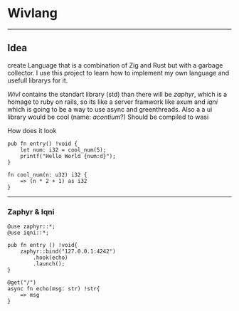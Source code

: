 # Wivlang
---

## Idea
create Language that is a combination of Zig and Rust but with a garbage collector.
I use this project to learn how to implement my own language and usefull librarys for it.

_Wivl_ contains the standart library (std) 
than there will be _zaphyr_, which is a homage to ruby on rails, so its like a server framwork like axum
and _iqni_ which is going to be a way to use async and greenthreads.
Also a a ui library would be cool (name: _acontium_?)
Should be compiled to wasi

How does it look

```zig
pub fn entry() !void {
    let num: i32 = cool_num(5);
    printf("Hello World {num:d}");
}

fn cool_num(n: u32) i32 {
    => (n * 2 + 1) as i32
}

```

---

### Zaphyr & Iqni
```zig
@use zaphyr::*;
@use iqni::*;

pub fn entry () !void{
    zaphyr::bind("127.0.0.1:4242")
        .hook(echo)
        .launch();
}

@get("/")
async fn echo(msg: str) !str{
    => msg
}
```
